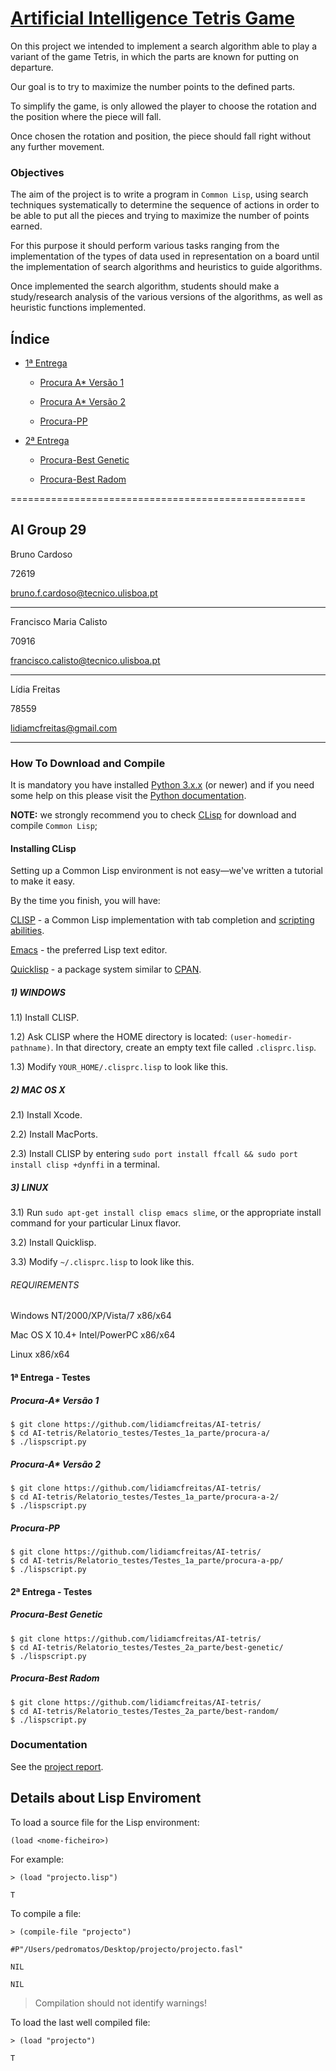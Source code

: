 # [Artificial Intelligence Tetris Game](https://fenix.tecnico.ulisboa.pt/disciplinas/IArt4517/2015-2016/1-semestre/projecto)

On this project we intended to implement a search algorithm able to play a variant of the game Tetris, in which the parts are known for putting on departure.

Our goal is to try to maximize the number points to the defined parts.

To simplify the game, is only allowed the player to choose the rotation and the position where the piece will fall.

Once chosen the rotation and position, the piece should fall right without any further movement.

### Objectives

The aim of the project is to write a program in ```Common Lisp```, using search techniques systematically to determine the sequence of actions in order to be able to put all the pieces and trying to maximize the number of points earned.

For this purpose it should perform various tasks ranging from the implementation of the types of data used in representation on a board until the implementation of search algorithms and heuristics to guide algorithms.

Once implemented the search algorithm, students should make a study/research analysis of the various versions of the algorithms, as well as heuristic functions implemented.

Índice
------

- [1ª Entrega](https://github.com/lidiamcfreitas/AI-tetris/Relatorio_testes/Testes_1a_parte/)

  - [Procura A* Versão 1](https://github.com/lidiamcfreitas/AI-tetris/Relatorio_testes/Testes_1a_parte/procura-a/)

  - [Procura A* Versão 2](https://github.com/lidiamcfreitas/AI-tetris/Relatorio_testes/Testes_1a_parte/procura-a-2/)

  - [Procura-PP](https://github.com/lidiamcfreitas/AI-tetris/Relatorio_testes/Testes_1a_parte/procura-pp/)


- [2ª Entrega](https://github.com/lidiamcfreitas/AI-tetris/Relatorio_testes/Testes_2a_parte/)

  - [Procura-Best Genetic](https://github.com/lidiamcfreitas/AI-tetris/Relatorio_testes/Testes_1a_parte/best-genetic/)

  - [Procura-Best Radom](https://github.com/lidiamcfreitas/AI-tetris/Relatorio_testes/Testes_1a_parte/best-random/)


===================================================

AI Group 29
-------------------

Bruno Cardoso

72619

bruno.f.cardoso@tecnico.ulisboa.pt

-------------------

Francisco Maria Calisto

70916

francisco.calisto@tecnico.ulisboa.pt

-------------------

Lídia Freitas

78559

lidiamcfreitas@gmail.com

-------------------

### How To Download and Compile

It is mandatory you have installed [Python 3.x.x](https://www.python.org/download/releases/3.0/) (or newer) and if you need some help on this please visit the [Python documentation](https://docs.python.org/3/).

**NOTE:** we strongly recommend you to check [CLisp](http://www.clisp.org/) for download and compile ```Common Lisp```;

#### Installing CLisp

Setting up a Common Lisp environment is not easy—we've written a tutorial to make it easy.

By the time you finish, you will have:

[CLISP](http://www.gnu.org/software/clisp/) - a Common Lisp implementation with tab completion and [scripting abilities](https://speely.wordpress.com/2010/11/27/writing-scripts-with-common-lisp/).

[Emacs](http://www.gnu.org/software/emacs/) - the preferred Lisp text editor.

[Quicklisp](https://www.quicklisp.org/beta/) - a package system similar to [CPAN](http://www.cpan.org/).

##### 1) WINDOWS

1.1) Install CLISP.

1.2) Ask CLISP where the HOME directory is located: ```(user-homedir-pathname)```. In that directory, create an empty text file called ```.clisprc.lisp```.

1.3) Modify ```YOUR_HOME/.clisprc.lisp``` to look like this.

##### 2) MAC OS X

2.1) Install Xcode.

2.2) Install MacPorts.

2.3) Install CLISP by entering ```sudo port install ffcall && sudo port install clisp +dynffi``` in a terminal.

##### 3) LINUX

3.1) Run ```sudo apt-get install clisp emacs slime```, or the appropriate install command for your particular Linux flavor.

3.2) Install Quicklisp.

3.3) Modify ```~/.clisprc.lisp``` to look like this.

###### REQUIREMENTS

Windows NT/2000/XP/Vista/7 x86/x64

Mac OS X 10.4+ Intel/PowerPC x86/x64

Linux x86/x64

#### 1ª Entrega - Testes

##### Procura-A* Versão 1

```
$ git clone https://github.com/lidiamcfreitas/AI-tetris/
$ cd AI-tetris/Relatorio_testes/Testes_1a_parte/procura-a/
$ ./lispscript.py
```

##### Procura-A* Versão 2

```
$ git clone https://github.com/lidiamcfreitas/AI-tetris/
$ cd AI-tetris/Relatorio_testes/Testes_1a_parte/procura-a-2/
$ ./lispscript.py
```

##### Procura-PP

```
$ git clone https://github.com/lidiamcfreitas/AI-tetris/
$ cd AI-tetris/Relatorio_testes/Testes_1a_parte/procura-a-pp/
$ ./lispscript.py
```

#### 2ª Entrega - Testes

##### Procura-Best Genetic

```
$ git clone https://github.com/lidiamcfreitas/AI-tetris/
$ cd AI-tetris/Relatorio_testes/Testes_2a_parte/best-genetic/
$ ./lispscript.py
```

##### Procura-Best Radom

```
$ git clone https://github.com/lidiamcfreitas/AI-tetris/
$ cd AI-tetris/Relatorio_testes/Testes_2a_parte/best-random/
$ ./lispscript.py
```

### Documentation

See the [project report]().


## Details about Lisp Enviroment


To load a source file for the Lisp environment:

```
(load <nome-ficheiro>)
```

For example:

```
> (load "projecto.lisp")

T
```

To compile a file:

```
> (compile-file "projecto")

#P"/Users/pedromatos/Desktop/projecto/projecto.fasl"

NIL

NIL
```

> Compilation should not identify warnings!

To load the last well compiled file:
```
> (load "projecto")

T
```
